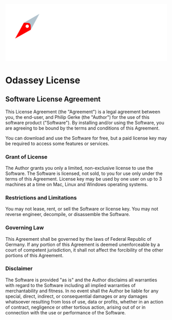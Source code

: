 ![Odassey](images/odassey.svg)

# Odassey License

## Software License Agreement

This License Agreement (the "Agreement") is a legal agreement between you, the end-user, and Philip Gerke (the "Author") for the use of this software product ("Software"). By installing and/or using the Software, you are agreeing to be bound by the terms and conditions of this Agreement.

You can download and use the Software for free, but a paid license key may be required to access some features or services.

### Grant of License

The Author grants you only a limited, non-exclusive license to use the Software. The Software is licensed, not sold, to you for use only under the terms of this Agreement. License key may be used by one user on up to 3 machines at a time on Mac, Linux and Windows operating systems.

### Restrictions and Limitations

You may not lease, rent, or sell the Software or license key. You may not reverse engineer, decompile, or disassemble the Software.

### Governing Law

This Agreement shall be governed by the laws of Federal Republic of Germany. If any portion of this Agreement is deemed unenforceable by a court of competent jurisdiction, it shall not affect the forcibility of the other portions of this Agreement.

### Disclaimer

The Software is provided "as is" and the Author disclaims all warranties with regard to the Software including all implied warranties of merchantability and fitness. In no event shall the Author be liable for any special, direct, indirect, or consequential damages or any damages whatsoever resulting from loss of use, data or profits, whether in an action of contract, negligence or other tortious action, arising out of or in connection with the use or performance of the Software.
